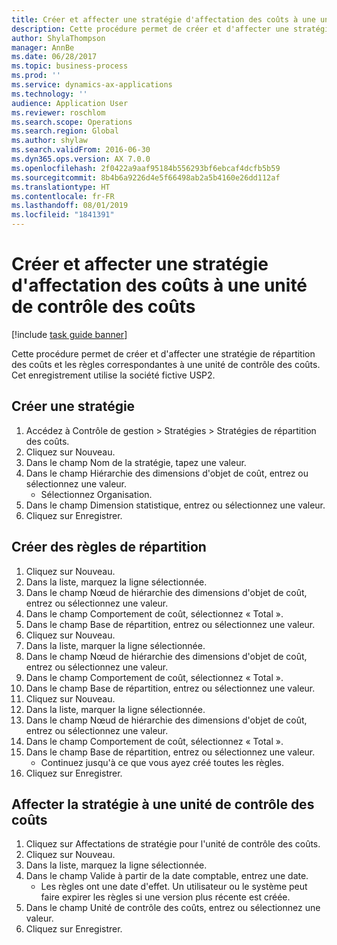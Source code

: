 ```yaml
---
title: Créer et affecter une stratégie d'affectation des coûts à une unité de contrôle des coûts
description: Cette procédure permet de créer et d'affecter une stratégie de répartition des coûts et les règles correspondantes à une unité de contrôle des coûts.
author: ShylaThompson
manager: AnnBe
ms.date: 06/28/2017
ms.topic: business-process
ms.prod: ''
ms.service: dynamics-ax-applications
ms.technology: ''
audience: Application User
ms.reviewer: roschlom
ms.search.scope: Operations
ms.search.region: Global
ms.author: shylaw
ms.search.validFrom: 2016-06-30
ms.dyn365.ops.version: AX 7.0.0
ms.openlocfilehash: 2f0422a9aaf95184b556293bf6ebcaf4dcfb5b59
ms.sourcegitcommit: 8b4b6a9226d4e5f66498ab2a5b4160e26dd112af
ms.translationtype: HT
ms.contentlocale: fr-FR
ms.lasthandoff: 08/01/2019
ms.locfileid: "1841391"
---
```

# <a name="create-and-assign-a-cost-allocation-policy-to-a-cost-control-unit"></a>Créer et affecter une stratégie d'affectation des coûts à une unité de contrôle des coûts

[!include [task guide banner](../../includes/task-guide-banner.md)]

Cette procédure permet de créer et d'affecter une stratégie de répartition des coûts et les règles correspondantes à une unité de contrôle des coûts. Cet enregistrement utilise la société fictive USP2.


## <a name="create-a-policy"></a>Créer une stratégie
1. Accédez à Contrôle de gestion > Stratégies > Stratégies de répartition des coûts.
2. Cliquez sur Nouveau.
3. Dans le champ Nom de la stratégie, tapez une valeur.
4. Dans le champ Hiérarchie des dimensions d'objet de coût, entrez ou sélectionnez une valeur.
    * Sélectionnez Organisation.  
5. Dans le champ Dimension statistique, entrez ou sélectionnez une valeur.
6. Cliquez sur Enregistrer.

## <a name="create-allocation-rules"></a>Créer des règles de répartition
1. Cliquez sur Nouveau.
2. Dans la liste, marquez la ligne sélectionnée.
3. Dans le champ Nœud de hiérarchie des dimensions d'objet de coût, entrez ou sélectionnez une valeur.
4. Dans le champ Comportement de coût, sélectionnez « Total ».
5. Dans le champ Base de répartition, entrez ou sélectionnez une valeur.
6. Cliquez sur Nouveau.
7. Dans la liste, marquer la ligne sélectionnée.
8. Dans le champ Nœud de hiérarchie des dimensions d'objet de coût, entrez ou sélectionnez une valeur.
9. Dans le champ Comportement de coût, sélectionnez « Total ».
10. Dans le champ Base de répartition, entrez ou sélectionnez une valeur.
11. Cliquez sur Nouveau.
12. Dans la liste, marquer la ligne sélectionnée.
13. Dans le champ Nœud de hiérarchie des dimensions d'objet de coût, entrez ou sélectionnez une valeur.
14. Dans le champ Comportement de coût, sélectionnez « Total ».
15. Dans le champ Base de répartition, entrez ou sélectionnez une valeur.
    * Continuez jusqu'à ce que vous ayez créé toutes les règles.  
16. Cliquez sur Enregistrer.

## <a name="assign-the-policy-to-a-cost-control-unit"></a>Affecter la stratégie à une unité de contrôle des coûts
1. Cliquez sur Affectations de stratégie pour l'unité de contrôle des coûts.
2. Cliquez sur Nouveau.
3. Dans la liste, marquez la ligne sélectionnée.
4. Dans le champ Valide à partir de la date comptable, entrez une date.
    * Les règles ont une date d'effet. Un utilisateur ou le système peut faire expirer les règles si une version plus récente est créée.  
5. Dans le champ Unité de contrôle des coûts, entrez ou sélectionnez une valeur.
6. Cliquez sur Enregistrer.

